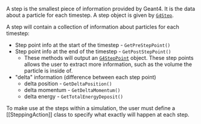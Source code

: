 A step is the smallest piece of information provided by Geant4. It is the data about a particle for each timestep. A step object is given by [`G4Step`](https://gitlab.cern.ch/geant4/geant4/-/blob/master/source/track/include/G4Step.hh).

A step will contain a collection of information about particles for each timestep:
- Step point info at the start of the timestep - `GetPreStepPoint()`
- Step point info at the end of the timestep - `GetPostStepPoint()`
	- These methods will output an [`G4StepPoint`](https://gitlab.cern.ch/geant4/geant4/-/blob/master/source/track/include/G4StepPoint.hh) object. These step points allows the user to extract more information, such as the volume the particle is inside of.
-  "delta" information (difference between each step point)
	- delta position - `GetDeltaPosition()`
	- delta momentum - `GetDeltaMomentum()`
	- delta energy - `GetTotalEnergyDeposit()`

To make use at the steps within a simulation, the user must define a [[SteppingAction]] class to specify what exactly will happen at each step.